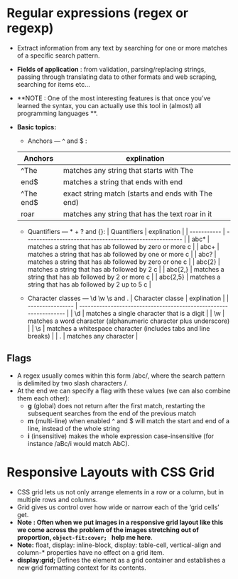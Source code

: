 # Regular expressions (regex or regexp)
 * Extract information from any text by searching for one or more matches of a specific search pattern.
 * **Fields of application** : from validation, parsing/replacing strings, passing through translating data to other formats and web scraping, searching for items etc...

 * **NOTE : One of the most interesting features is that once you’ve learned the syntax, you can actually use this tool in (almost) all programming languages **.
 * **Basic topics:**
    * Anchors — ^ and $ :
 
    | Anchors      | explination                                       |
    | ------------ | ------------------------------------------------- |
    | ^The         | matches any string that starts with The           |
    | end$         | matches a string that ends with end               |
    | ^The end$    | exact string match (starts and ends with The end) |
    | roar         | matches any string that has the text roar in it   |

    * Quantifiers — * + ? and {}:
    | Quantifiers | explination                                             |
    | ----------- | ------------------------------------------------------- |
    | abc*        | matches a string that has ab followed by zero or more c |
    | abc+        | matches a string that has ab followed by one or more c  |
    | abc?        | matches a string that has ab followed by zero or one c  |
    | abc{2}      | matches a string that has ab followed by 2 c            |
    | abc{2,}     | matches a string that has ab followed by 2 or more c    |
    | abc{2,5}    | matches a string that has ab followed by 2 up to 5 c    |
        
    * Character classes — \d \w \s and .
    | Character classe | explination                                                       |
    | ---------------- | ----------------------------------------------------------------- |
    | \d               | matches a single character that is a digit                        |
    | \w               | matches a word character (alphanumeric character plus underscore) |
    | \s               | matches a whitespace character (includes tabs and line breaks)    |
    | .                | matches any character                                             |

## Flags
 * A regex usually comes within this form /abc/, where the search pattern is delimited by two slash characters /.
 * At the end we can specify a flag with these values (we can also combine them each other):
   * **g** (global) does not return after the first match, restarting the subsequent searches from the end of the previous match
   * **m** (multi-line) when enabled ^ and $ will match the start and end of a line, instead of the whole string
   * **i** (insensitive) makes the whole expression case-insensitive (for instance /aBc/i would match AbC).

# Responsive Layouts with CSS Grid
   * CSS grid lets us not only arrange elements in a row or a column, but in multiple rows and columns.
   * Grid gives us control over how wide or narrow each of the ‘grid cells’ get.
   * **Note : Often when we put images in a responsive grid layout like this we come across the problem of the images stretching out of proportion, `object-fit:cover; ` help me here**.
   * **Note:** float, display: inline-block, display: table-cell, vertical-align and column-* properties have no effect on a grid item.
   * **display:grid;** Defines the element as a grid container and establishes a new grid formatting context for its contents.
